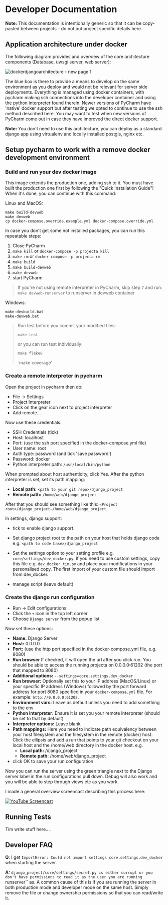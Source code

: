 # Developer Documentation

**Note:** This documentation is intentionally generic so that it can
be copy-pasted between projects - do not put project specific details here.

## Application architecture under docker

The following diagram provides and overview of the core architecture
components (Database, uwsgi server, web server):

![dockerdjangoarchitecture - new page 1](https://cloud.githubusercontent.com/assets/178003/5024388/750b85c8-6b12-11e4-97b0-c73b2d07e539.png)


The blue box is there to provide a means to develop on the same environment
as you deploy and would not be relevant for server side deployments.
Everything is managed using docker containers, with pycharm
making ssh connections into the developer container and using the
python interpreter found therein. Newer versions of PyCharm have 'native' docker support
but after testing we opted to continue to use the ssh method described here. You may want to
test when new versions of PyCharm come out in case they have improved the direct docker support.

**Note:** You don't need to use this architecture, you can deploy as a standard
django app using virtualenv and locally installed postgis, nginx etc.

## Setup pycharm to work with a remove docker development environment

### Build and run your dev docker image

This image extends the production one, adding ssh to it. You must
have built the production one first by following the "Quick Installation Guide"!
When it's done, you can continue with this command:

Linux and MacOS:

```
make build-devweb
make devweb
cp docker-compose.override.example.yml docker-compose.override.yml
```

In case you don't get some not installed packages, you can run this 
repeatable steps:

1. Close PyCharm
2. `make kill` or `docker-compose -p projecta kill`
3. `make rm` or `docker-compose -p projecta rm`
4. `make build`
5. `make build-devweb`
6. `make devweb`
7. start PyCharm

> If you're not using remote interpreter in PyCharm, skip step `7` and run: `make devweb-runserver` to runserver in devweb container

Windows:

```
make-devbuild.bat
make-devweb.bat
```


> Run test before you commit your modified files:
>
> `make test`
>
> or you can run test individually:
>
> `make flake8`
>
> `make coverage'

### Create a remote interpreter in pycharm

Open the project in pycharm then do:

* File -> Settings
* Project Interpreter
* Click on the gear icon next to project interpreter
* Add remote...

Now use these credentials:

* SSH Credentials (tick)
* Host: localhost
* Port: (use the ssh port specified in the docker-compose.yml file)
* User name: root
* Auth type: password (and tick 'save password')
* Password: docker
* Python interpreter path: ``/usr/local/bin/python``

When prompted about host authenticity, click Yes.
After the python interpreter is set, set its path mapping:

  * **Local path:** `<path to your git repo>/django_project`
  * **Remote path:** `/home/web/django_project`

After that you should see something like this:
   `<Project root>/django_project→/home/web/django_project`

In settings, django support:

* tick to enable django support.
* Set django project root to the path on your host that holds django code e.g.
  ``<path to code base>/django_project``
* Set the settings option to your setting profile e.g.
  ``core/settings/dev_docker.py``. If you need to use custom settings, copy
  this file e.g. ``dev_docker_tim.py`` and place your modifications in your
  personalised copy. The first import of your custom file should import from
  dev_docker.

* manage script (leave default)


### Create the django run configuration

* Run -> Edit configurations
* Click the `+` icon in the top left corner
* Choose ``Django server`` from the popup list

Now set these options:

* **Name:** Django Server
* **Host:** 0.0.0.0
* **Port:** (use the http port specified in the docker-compose.yml file, e.g. 8080)
* **Run browser** If checked, it will open the url after you click run. You should be able to access the running projecta on 0.0.0.0:61202 (the port that mapped to 8080)
* **Additional options:** ``--settings=core.settings.dev_docker``
* **Run browser:** Optionally set this to your IP address (MacOS/Linux) or your specific IP address (Windows) followed by the port forward address for port 8080 specified in your ``docker-compose.yml`` file. For example: ``http://0.0.0.0:61202``.
* **Environment vars:** Leave as default unless you need to add something to the env
* **Python interpreter:** Ensure it is set you your remote interpreter (should be
  set to that by default)
* **Interpreter options:** Leave blank
* **Path mappings:** Here you need to indicate path equivalency between your host
  filesystem and the filesystem in the remote (docker) host. Click the ellipsis
  and add a run that points to your git checkout on your local host and the
  /home/web directory in the docker host. e.g.
  * **Local path:** <path to your git repo>/django_project
  * **Remote path:** /home/web/django_project
* click OK to save your run configuration

Now you can run the server using the green triangle next to the Django server
label in the run configurations pull down. Debug will also work and you will be
able to step through views etc as you work.

I made a general overview screencast describing this process here:

[![YouTube Screencast](http://img.youtube.com/vi/n-wwp17MqhU/0.jpg)](https://www.youtube.com/watch?v=n-wwp17MqhU "YouTube Screencast")


## Running Tests

Tim write stuff here....


## Developer FAQ

**Q**: I get ``ImportError: Could not import settings core.settings.dev_docker``
when starting the server.

**A:** ``django_project/core/settings/secret.py is either corrupt or you don't
have permissions to read it as the user you are running ``runserver`` as. A
common cause of this is if you are running the server in both production
mode and developer mode on the same host. Simply remove the file or change
ownership permissions so that you can read/write it.
